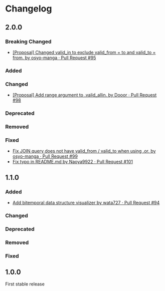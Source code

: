 # Changelog

## 2.0.0

### Breaking Changed
- [[Proposal] Changed valid_in to exclude valid_from = to and valid_to = from. by osyo-manga · Pull Request #95](https://github.com/kufu/activerecord-bitemporal/pull/95)

### Added

### Changed
- [[Proposal] Add range argument to .valid_allin. by Dooor · Pull Request #98](https://github.com/kufu/activerecord-bitemporal/pull/98)

### Deprecated

### Removed

### Fixed
- [Fix JOIN query does not have valid_from / valid_to when using .or. by osyo-manga · Pull Request #99](https://github.com/kufu/activerecord-bitemporal/pull/99)
- [Fix typo in README.md by Naoya9922 · Pull Request #101](https://github.com/kufu/activerecord-bitemporal/pull/101)

## 1.1.0

### Added

- [Add bitemporal data structure visualizer by wata727 · Pull Request #94](https://github.com/kufu/activerecord-bitemporal/pull/94)

### Changed

### Deprecated

### Removed

### Fixed

## 1.0.0

First stable release
